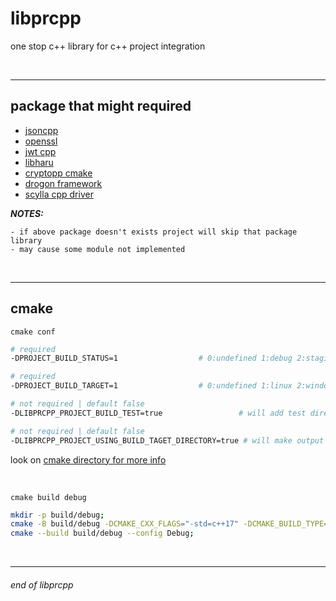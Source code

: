 # libprcpp

one stop c++ library for c++ project integration

<br>

---

## package that might required

- [jsoncpp](https://github.com/open-source-parsers/jsoncpp)
- [openssl](https://github.com/openssl/openssl)
- [jwt cpp](https://github.com/Thalhammer/jwt-cpp)
- [libharu](https://github.com/libharu/libharu)
- [cryptopp cmake](https://github.com/abdes/cryptopp-cmake)
- [drogon framework](https://github.com/drogonframework/drogon)
- [scylla cpp driver](https://github.com/scylladb/cpp-driver)

__*NOTES:*__
```
- if above package doesn't exists project will skip that package library
- may cause some module not implemented
```

<br>

---

## cmake

`cmake conf`
```sh
# required
-DPROJECT_BUILD_STATUS=1                  # 0:undefined 1:debug 2:staging 3:demo 4:release

# required
-DPROJECT_BUILD_TARGET=1                  # 0:undefined 1:linux 2:windows 3:osx

# not required | default false
-DLIBPRCPP_PROJECT_BUILD_TEST=true                 # will add test directory execute-able

# not required | default false
-DLIBPRCPP_PROJECT_USING_BUILD_TAGET_DIRECTORY=true # will make output under PROJECT_BUILD_TAGET_DIRECTORY
```

look on [cmake directory for more info](./cmake)

<br>

`cmake build debug`
```sh
mkdir -p build/debug;
cmake -B build/debug -DCMAKE_CXX_FLAGS="-std=c++17" -DCMAKE_BUILD_TYPE=Debug -DPROJECT_BUILD_STATUS=1 -DPROJECT_BUILD_TARGET=1 -DLIBPRCPP_PROJECT_BUILD_TEST=false -DLIBPRCPP_PROJECT_USING_BUILD_TAGET_DIRECTORY=true;
cmake --build build/debug --config Debug;
```

<br>

---

###### end of libprcpp
